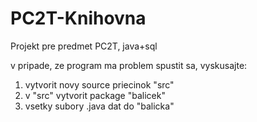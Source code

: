 # PC2T-Knihovna
Projekt pre predmet PC2T, java+sql

v pripade, ze program ma problem spustit sa,
vyskusajte:
1. vytvorit novy source priecinok "src"
2. v "src" vytvorit package "balicek"
3. vsetky subory .java dat do "balicka"
